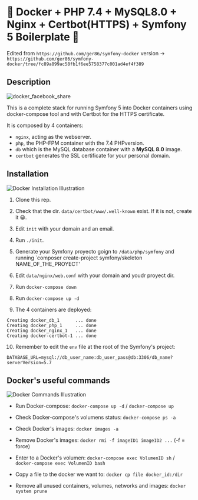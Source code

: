 # 🐳 Docker + PHP 7.4 + MySQL8.0 + Nginx + Certbot(HTTPS) + Symfony 5 Boilerplate 🐳

Edited from `https://github.com/ger86/symfony-docker` version -> `https://github.com/ger86/symfony-docker/tree/fc89a899ac58fb1f6ee5758377c001ad4ef4f389`

## Description

![docker_facebook_share](https://user-images.githubusercontent.com/57062736/139103227-36f3cb32-c3c1-4158-b99e-25a31e955f44.png)

This is a complete stack for running Symfony 5 into Docker containers using docker-compose tool and with Certbot for the HTTPS certificate.

It is composed by 4 containers:

- `nginx`, acting as the webserver.
- `php`, the PHP-FPM container with the 7.4 PHPversion.
- `db` which is the MySQL database container with a **MySQL 8.0** image.
- `certbot` generates the SSL certificate for your personal domain.

## Installation

![Docker Installation Illustration](https://user-images.githubusercontent.com/57062736/139102730-d6f51d53-ffb3-44bb-be5e-2bdf48d91295.png)

1. Clone this rep.

2. Check that the dir. `data/certbot/www/.well-known` exist. If it is not, create it 😀.

3. Edit `init` with your domain and an email.

4. Run `./init`.

5. Generate your Symfony proyecto goign to `/data/php/symfony` and running `composer create-project symfony/skeleton NAME_OF_THE_PROYECT'

6. Edit `data/nginx/web.conf` with your domain and youdr proyect dir.

7. Run `docker-compose down`

8. Run `docker-compose up -d`

9. The 4 containers are deployed: 

```
Creating docker_db_1      ... done
Creating docker_php_1     ... done
Creating docker_nginx_1   ... done
Creating docker-certbot-1 ... done
```

10. Remember to edit the `env` file at the root of the Symfony's project:

```
DATABASE_URL=mysql://db_user_name:db_user_pass@db:3306/db_name?serverVersion=5.7
```

## Docker's useful commands
![Docker Commands Illustration](https://user-images.githubusercontent.com/57062736/139102966-25f28be1-f768-49bd-a8a1-915a8465de9e.png)


- Run Docker-compose: `docker-compose up -d` / `docker-compose up`

- Check Docker-compose's volumens status: `docker-compose ps -a`

- Check Docker's images: `docker images -a`

- Remove Docker's images: `docker rmi -f imageID1 imageID2 ...` (-f = force)

- Enter to a Docker's volumen: `docker-compose exec VolumenID sh` / `docker-compose exec VolumenID bash`

- Copy a file to the docker we want to: `docker cp file docker_id:/dir`

- Remove all unused containers, volumes, networks and images: `docker system prune`
